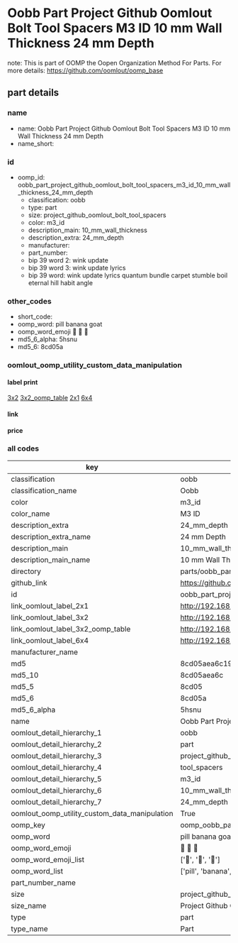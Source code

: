 # Oobb Part Project Github Oomlout Bolt Tool Spacers M3 ID 10 mm Wall Thickness 24 mm Depth  

note: This is part of OOMP the Oopen Organization Method For Parts. For more details: https://github.com/oomlout/oomp_base

##  part details
  







### name
* name: Oobb Part Project Github Oomlout Bolt Tool Spacers M3 ID 10 mm Wall Thickness 24 mm Depth
* name_short: 
### id
* oomp_id: oobb_part_project_github_oomlout_bolt_tool_spacers_m3_id_10_mm_wall_thickness_24_mm_depth
  * classification: oobb
  * type: part
  * size: project_github_oomlout_bolt_tool_spacers
  * color: m3_id
  * description_main: 10_mm_wall_thickness
  * description_extra: 24_mm_depth
  * manufacturer: 
  * part_number: 
  * bip 39 word 2: wink update
  * bip 39 word 3: wink update lyrics
  * bip 39 word: wink update lyrics quantum bundle carpet stumble boil eternal hill habit angle

### other_codes
* short_code: 
* oomp_word: pill banana goat
* oomp_word_emoji :pill: :banana: :goat:
* md5_6_alpha: 5hsnu
* md5_6: 8cd05a






### oomlout_oomp_utility_custom_data_manipulation
#### label print
[3x2](http://192.168.1.245:1112/?label=oomp%205hsnu)
[3x2_oomp_table](http://192.168.1.108:1112/?label=oomp%205hsnu)
[2x1](http://192.168.1.242:1112/?label=oomp%205hsnu)
[6x4](http://192.168.1.55:1112/?label=oomp%205hsnu)    

#### link

                              

#### price







### all codes 
| key | value |  
| --- | --- |  
| classification | oobb |  
| classification_name | Oobb |  
| color | m3_id |  
| color_name | M3 ID |  
| description_extra | 24_mm_depth |  
| description_extra_name | 24 mm Depth |  
| description_main | 10_mm_wall_thickness |  
| description_main_name | 10 mm Wall Thickness |  
| directory | parts/oobb_part_project_github_oomlout_bolt_tool_spacers_m3_id_10_mm_wall_thickness_24_mm_depth |  
| github_link | https://github.com/oomlout/oomlout_oomp_part_src/tree/main/parts/oobb_part_project_github_oomlout_bolt_tool_spacers_m3_id_10_mm_wall_thickness_24_mm_depth |  
| id | oobb_part_project_github_oomlout_bolt_tool_spacers_m3_id_10_mm_wall_thickness_24_mm_depth |  
| link_oomlout_label_2x1 | http://192.168.1.242:1112/?label=oomp%205hsnu |  
| link_oomlout_label_3x2 | http://192.168.1.245:1112/?label=oomp%205hsnu |  
| link_oomlout_label_3x2_oomp_table | http://192.168.1.108:1112/?label=oomp%205hsnu |  
| link_oomlout_label_6x4 | http://192.168.1.55:1112/?label=oomp%205hsnu |  
| manufacturer_name |  |  
| md5 | 8cd05aea6c191af48b0f2af50afba7de |  
| md5_10 | 8cd05aea6c |  
| md5_5 | 8cd05 |  
| md5_6 | 8cd05a |  
| md5_6_alpha | 5hsnu |  
| name | Oobb Part Project Github Oomlout Bolt Tool Spacers M3 ID 10 mm Wall Thickness 24 mm Depth |  
| oomlout_detail_hierarchy_1 | oobb |  
| oomlout_detail_hierarchy_2 | part |  
| oomlout_detail_hierarchy_3 | project_github_bolt |  
| oomlout_detail_hierarchy_4 | tool_spacers |  
| oomlout_detail_hierarchy_5 | m3_id |  
| oomlout_detail_hierarchy_6 | 10_mm_wall_thickness |  
| oomlout_detail_hierarchy_7 | 24_mm_depth |  
| oomlout_oomp_utility_custom_data_manipulation | True |  
| oomp_key | oomp_oobb_part_project_github_oomlout_bolt_tool_spacers_m3_id_10_mm_wall_thickness_24_mm_depth |  
| oomp_word | pill banana goat |  
| oomp_word_emoji | :pill: :banana: :goat: |  
| oomp_word_emoji_list | [':pill:', ':banana:', ':goat:'] |  
| oomp_word_list | ['pill', 'banana', 'goat'] |  
| part_number_name |  |  
| size | project_github_oomlout_bolt_tool_spacers |  
| size_name | Project Github Oomlout Bolt Tool Spacers |  
| type | part |  
| type_name | Part |  
